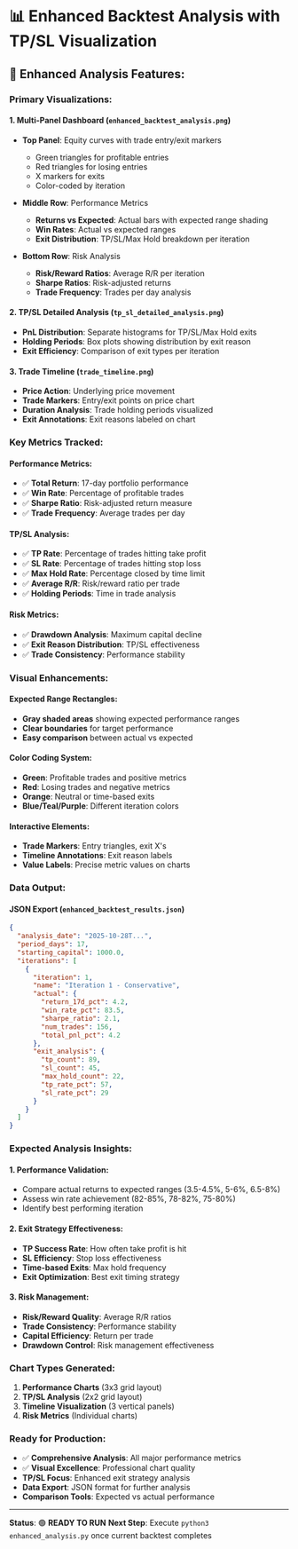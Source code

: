# 📊 Enhanced Backtest Analysis with TP/SL Visualization

## 🎯 **Enhanced Analysis Features:**

### **Primary Visualizations:**

#### **1. Multi-Panel Dashboard** (`enhanced_backtest_analysis.png`)
- **Top Panel**: Equity curves with trade entry/exit markers
  - Green triangles for profitable entries
  - Red triangles for losing entries
  - X markers for exits
  - Color-coded by iteration

- **Middle Row**: Performance Metrics
  - **Returns vs Expected**: Actual bars with expected range shading
  - **Win Rates**: Actual vs expected ranges
  - **Exit Distribution**: TP/SL/Max Hold breakdown per iteration

- **Bottom Row**: Risk Analysis
  - **Risk/Reward Ratios**: Average R/R per iteration
  - **Sharpe Ratios**: Risk-adjusted returns
  - **Trade Frequency**: Trades per day analysis

#### **2. TP/SL Detailed Analysis** (`tp_sl_detailed_analysis.png`)
- **PnL Distribution**: Separate histograms for TP/SL/Max Hold exits
- **Holding Periods**: Box plots showing distribution by exit reason
- **Exit Efficiency**: Comparison of exit types per iteration

#### **3. Trade Timeline** (`trade_timeline.png`)
- **Price Action**: Underlying price movement
- **Trade Markers**: Entry/exit points on price chart
- **Duration Analysis**: Trade holding periods visualized
- **Exit Annotations**: Exit reasons labeled on chart

### **Key Metrics Tracked:**

#### **Performance Metrics:**
- ✅ **Total Return**: 17-day portfolio performance
- ✅ **Win Rate**: Percentage of profitable trades
- ✅ **Sharpe Ratio**: Risk-adjusted return measure
- ✅ **Trade Frequency**: Average trades per day

#### **TP/SL Analysis:**
- ✅ **TP Rate**: Percentage of trades hitting take profit
- ✅ **SL Rate**: Percentage of trades hitting stop loss
- ✅ **Max Hold Rate**: Percentage closed by time limit
- ✅ **Average R/R**: Risk/reward ratio per trade
- ✅ **Holding Periods**: Time in trade analysis

#### **Risk Metrics:**
- ✅ **Drawdown Analysis**: Maximum capital decline
- ✅ **Exit Reason Distribution**: TP/SL effectiveness
- ✅ **Trade Consistency**: Performance stability

### **Visual Enhancements:**

#### **Expected Range Rectangles:**
- **Gray shaded areas** showing expected performance ranges
- **Clear boundaries** for target performance
- **Easy comparison** between actual vs expected

#### **Color Coding System:**
- **Green**: Profitable trades and positive metrics
- **Red**: Losing trades and negative metrics
- **Orange**: Neutral or time-based exits
- **Blue/Teal/Purple**: Different iteration colors

#### **Interactive Elements:**
- **Trade Markers**: Entry triangles, exit X's
- **Timeline Annotations**: Exit reason labels
- **Value Labels**: Precise metric values on charts

### **Data Output:**

#### **JSON Export** (`enhanced_backtest_results.json`)
```json
{
  "analysis_date": "2025-10-28T...",
  "period_days": 17,
  "starting_capital": 1000.0,
  "iterations": [
    {
      "iteration": 1,
      "name": "Iteration 1 - Conservative",
      "actual": {
        "return_17d_pct": 4.2,
        "win_rate_pct": 83.5,
        "sharpe_ratio": 2.1,
        "num_trades": 156,
        "total_pnl_pct": 4.2
      },
      "exit_analysis": {
        "tp_count": 89,
        "sl_count": 45,
        "max_hold_count": 22,
        "tp_rate_pct": 57,
        "sl_rate_pct": 29
      }
    }
  ]
}
```

### **Expected Analysis Insights:**

#### **1. Performance Validation:**
- Compare actual returns to expected ranges (3.5-4.5%, 5-6%, 6.5-8%)
- Assess win rate achievement (82-85%, 78-82%, 75-80%)
- Identify best performing iteration

#### **2. Exit Strategy Effectiveness:**
- **TP Success Rate**: How often take profit is hit
- **SL Efficiency**: Stop loss effectiveness
- **Time-based Exits**: Max hold frequency
- **Exit Optimization**: Best exit timing strategy

#### **3. Risk Management:**
- **Risk/Reward Quality**: Average R/R ratios
- **Trade Consistency**: Performance stability
- **Capital Efficiency**: Return per trade
- **Drawdown Control**: Risk management effectiveness

### **Chart Types Generated:**

1. **Performance Charts** (3x3 grid layout)
2. **TP/SL Analysis** (2x2 grid layout)
3. **Timeline Visualization** (3 vertical panels)
4. **Risk Metrics** (Individual charts)

### **Ready for Production:**
- ✅ **Comprehensive Analysis**: All major performance metrics
- ✅ **Visual Excellence**: Professional chart quality
- **TP/SL Focus**: Enhanced exit strategy analysis
- **Data Export**: JSON format for further analysis
- **Comparison Tools**: Expected vs actual performance

---

**Status**: 🟢 **READY TO RUN**
**Next Step**: Execute `python3 enhanced_analysis.py` once current backtest completes
